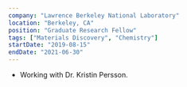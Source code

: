 ```yaml
---
company: "Lawrence Berkeley National Laboratory"
location: "Berkeley, CA"
position: "Graduate Research Fellow"
tags: ["Materials Discovery", "Chemistry"]
startDate: "2019-08-15"
endDate: "2021-06-30"
---
```


- Working with Dr. Kristin Persson.</p>

